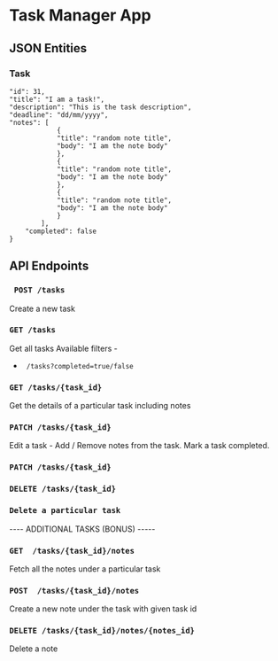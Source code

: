 # Task Manager App
## JSON Entities
### Task
```{
"id": 31,
"title": "I am a task!",
"description": "This is the task description",
"deadline": "dd/mm/yyyy",
"notes": [
            {
            "title": "random note title",
            "body": "I am the note body"
            },
            {
            "title": "random note title",
            "body": "I am the note body"
            },
            {
            "title": "random note title",
            "body": "I am the note body"
            }
        ],
    "completed": false
}
```
## API Endpoints
### ` POST /tasks`

Create a new task

### `GET /tasks`

 Get all tasks Available filters -

* ` /tasks?completed=true/false`
### `GET /tasks/{task_id}`
Get the details of a particular task including notes

### `PATCH /tasks/{task_id}`
Edit a task - Add / Remove notes from the task. Mark a task completed.

### `PATCH /tasks/{task_id}`
### `DELETE /tasks/{task_id}`
### `Delete a particular task`

---- ADDITIONAL TASKS (BONUS) -----

### `GET  /tasks/{task_id}/notes`
Fetch all the notes under a particular task

### `POST  /tasks/{task_id}/notes`
Create a new note under the task with given task id

### `DELETE /tasks/{task_id}/notes/{notes_id}`
Delete a note